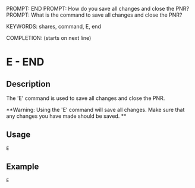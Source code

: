 PROMPT: END
PROMPT: How do you save all changes and close the PNR?
PROMPT: What is the command to save all changes and close the PNR?


KEYWORDS: shares, command, E, end

COMPLETION: (starts on next line)
# E - END

## Description
The 'E' command is used to save all changes and close the PNR.

**Warning: Using the 'E' command will save all changes.  Make sure that any changes you have made should be saved. ** 

## Usage
```
E
```

## Example
```
E
```


